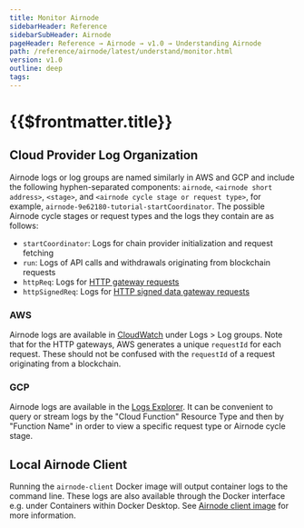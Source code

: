 ```yaml
---
title: Monitor Airnode
sidebarHeader: Reference
sidebarSubHeader: Airnode
pageHeader: Reference → Airnode → v1.0 → Understanding Airnode
path: /reference/airnode/latest/understand/monitor.html
version: v1.0
outline: deep
tags:
---
```


<VersionWarning/>

<PageHeader/>

<SearchHighlight/>

# {{$frontmatter.title}}

## Cloud Provider Log Organization

Airnode logs or log groups are named similarly in AWS and GCP and include the
following hyphen-separated components: `airnode`, `<airnode short address>`,
`<stage>`, and `<airnode cycle stage or request type>`, for example,
`airnode-9e62180-tutorial-startCoordinator`. The possible Airnode cycle stages
or request types and the logs they contain are as follows:

- `startCoordinator`: Logs for chain provider initialization and request
  fetching
- `run`: Logs of API calls and withdrawals originating from blockchain requests
- `httpReq`: Logs for [HTTP gateway requests](./http-gateways.md)
- `httpSignedReq`: Logs for
  [HTTP signed data gateway requests](./http-gateways.md)

### AWS

Airnode logs are available in
[CloudWatch<ExternalLinkImage/>](https://console.aws.amazon.com/cloudwatch)
under Logs > Log groups. Note that for the HTTP gateways, AWS generates a unique
`requestId` for each request. These should not be confused with the `requestId`
of a request originating from a blockchain.

### GCP

Airnode logs are available in the
[Logs Explorer<ExternalLinkImage/>](https://console.cloud.google.com/logs/). It
can be convenient to query or stream logs by the "Cloud Function" Resource Type
and then by "Function Name" in order to view a specific request type or Airnode
cycle stage.

## Local Airnode Client

Running the `airnode-client` Docker image will output container logs to the
command line. These logs are also available through the Docker interface e.g.
under Containers within Docker Desktop. See
[Airnode client image](../docker/client-image.md) for more information.
